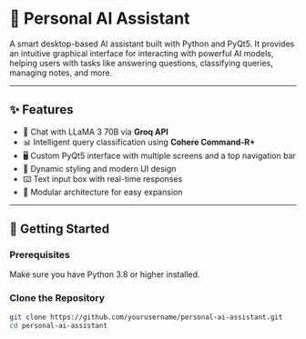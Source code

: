 # 🤖 Personal AI Assistant

A smart desktop-based AI assistant built with Python and PyQt5. It provides an intuitive graphical interface for interacting with powerful AI models, helping users with tasks like answering questions, classifying queries, managing notes, and more.

---

## ✨ Features

- 🧠 Chat with LLaMA 3 70B via **Groq API**
- 📊 Intelligent query classification using **Cohere Command-R+**
- 🖥️ Custom PyQt5 interface with multiple screens and a top navigation bar
- 🎨 Dynamic styling and modern UI design
- ⌨️ Text input box with real-time responses
- 🔌 Modular architecture for easy expansion

---

## 🚀 Getting Started

### Prerequisites

Make sure you have Python 3.8 or higher installed.

### Clone the Repository

```bash
git clone https://github.com/yourusername/personal-ai-assistant.git
cd personal-ai-assistant
